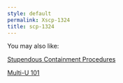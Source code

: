 ```yaml
---
style: default
permalink: Xscp-1324
title: scp-1324
---
```

You may also like:

[Stupendous Containment Procedures](http://scp-wiki.net/stupendous-containment-procedures)

[Multi-U 101](http://scp-wiki.net/multi-u-101)
